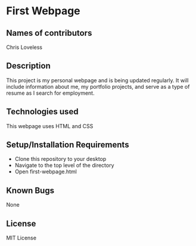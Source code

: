 # First Webpage
## Names of contributors
Chris Loveless

## Description
This project is my personal webpage and is being updated regularly. It
will include information about me, my portfolio projects, and serve as 
a type of resume as I search for employment.

## Technologies used
This webpage uses HTML and CSS

## Setup/Installation Requirements
* Clone this repository to your desktop
* Navigate to the top level of the directory
* Open first-webpage.html


## Known Bugs
None

## License
MIT License
